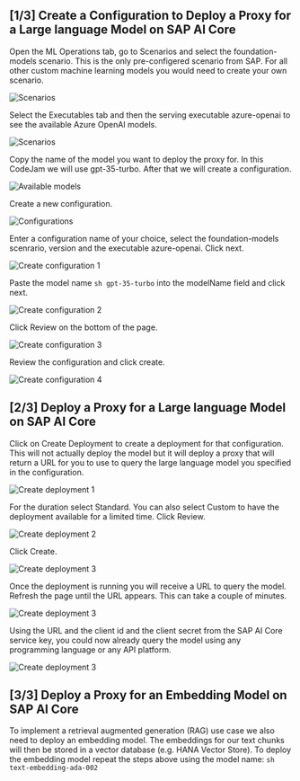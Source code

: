 ## [1/3] Create a Configuration to Deploy a Proxy for a Large language Model on SAP AI Core

Open the ML Operations tab, go to Scenarios and select the foundation-models scenario. This is the only pre-configered scenario from SAP. For all other custom machine learning models you would need to create your own scenario.

![Scenarios](images/2024-07-22_12-52-11.png)

Select the Executables tab and then the serving executable azure-openai to see the available Azure OpenAI models.

![Scenarios](images/2024-07-22_13-04-27.png)

Copy the name of the model you want to deploy the proxy for. In this CodeJam we will use gpt-35-turbo.
After that we will create a configuration.

![Available models](images/2024-07-22_13-04-40.png)

Create a new configuration.

![Configurations](images/2024-07-22_13-15-51.png)

Enter a configuration name of your choice, select the foundation-models scenrario, version and the executable azure-openai. Click next.

![Create configuration 1](images/2024-07-16_16-42-19.png)

Paste the model name ```sh gpt-35-turbo``` into the modelName field and click next.

![Create configuration 2](images/2024-07-16_16-42-54.png)

Click Review on the bottom of the page.

![Create configuration 3](images/2024-07-16_16-43-20.png)

Review the configuration and click create.

![Create configuration 4](images/2024-07-16_16-43-35.png)

## [2/3] Deploy a Proxy for a Large language Model on SAP AI Core

Click on Create Deployment to create a deployment for that configuration. This will not actually deploy the model but it will deploy a proxy that will return a URL for you to use to query the large language model you specified in the configuration.

![Create deployment 1](images/2024-07-16_16-43-57.png)

For the duration select Standard. You can also select Custom to have the deployment available for a limited time. Click Review.

![Create deployment 2](images/2024-07-16_16-44-17.png)

Click Create.

![Create deployment 3](images/2024-07-16_16-44-32.png)

Once the deployment is running you will receive a URL to query the model. Refresh the page until the URL appears. This can take a couple of minutes.

![Create deployment 3](images/2024-07-16_16-44-49.png)

Using the URL and the client id and the client secret from the SAP AI Core service key, you could now already query the model using any programming language or any API platform.

![Create deployment 3](images/2024-07-16_16-51-40.png)

## [3/3] Deploy a Proxy for an Embedding Model on SAP AI Core
To implement a retrieval augmented generation (RAG) use case we also need to deploy an embedding model. The embeddings for our text chunks will then be stored in a vector database (e.g. HANA Vector Store). To deploy the embedding model repeat the steps above using the model name: ```sh text-embedding-ada-002```

